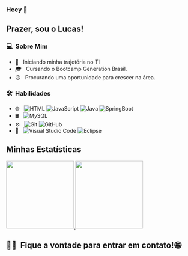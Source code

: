 ### Heey 👋

## Prazer, sou o Lucas!

### 💻 &nbsp;Sobre Mim 

- 🤔 &nbsp; Iniciando minha trajetória no TI
- 🎓 &nbsp; Cursando o Bootcamp Generation Brasil.
- 😃 &nbsp; Procurando uma oportunidade para crescer na área.


### 🛠 &nbsp;Habilidades

- 🌐 &nbsp;
  ![HTML](https://img.shields.io/badge/-HTML-333333?style=flat&logo=HTML5)
  ![JavaScript](https://img.shields.io/badge/-JavaScript-333333?style=flat&logo=javascript)
  ![Java](https://img.shields.io/badge/-Java-333333?style=flat&logo=java)
  ![SpringBoot](https://img.shields.io/badge/Spring-333333?style=flat&logo=spring)
- 🛢 &nbsp;
  ![MySQL](https://img.shields.io/badge/MySql-333333?style=flat&logo=mysql)
- ⚙️ &nbsp;
  ![Git](https://img.shields.io/badge/-Git-333333?style=flat&logo=git)
  ![GitHub](https://img.shields.io/badge/-GitHub-333333?style=flat&logo=github)
- 🔧 &nbsp;
  ![Visual Studio Code](https://img.shields.io/badge/-Visual%20Studio%20Code-333333?style=flat&logo=visual-studio-code&logoColor=007ACC)
  ![Eclipse](https://img.shields.io/badge/Eclipse-333333?style=flat&logo=eclipse)

## Minhas Estatísticas
<p>
<a href="https://github.com/LucasEscaler">
  <img height="180em" src="https://github-readme-stats.vercel.app/api?username=LucasEscaler&show_icons=true&theme=radical" />
  <img height="180em" src="https://github-readme-stats-eight-theta.vercel.app/api/top-langs/?username=LucasEscaler&theme=radical&layout=compact&exclude_lang=java+r" />
</a>
</p>


##  🤝🏻 &nbsp;Fique a vontade para entrar em contato!😁
